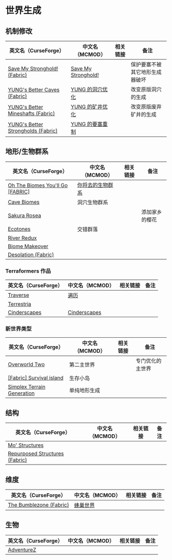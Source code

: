 # 世界生成

## 机制修改

| 英文名（CurseForge）                                                                                               | 中文名（MCMOD）                                             | 相关链接 | 备注                           |
| ------------------------------------------------------------------------------------------------------------------ | ----------------------------------------------------------- | -------- | ------------------------------ |
| [Save My Stronghold! (Fabric)](https://www.curseforge.com/minecraft/mc-mods/save-my-stronghold-fabric)             | [Save My Stronghold!](https://www.mcmod.cn/class/3459.html) |          | 保护要塞不被其它地形生成器破坏 |
| [YUNG's Better Caves (Fabric)](https://www.curseforge.com/minecraft/mc-mods/yungs-better-caves-fabric)             | [YUNG 的洞穴优化](https://www.mcmod.cn/class/1981.html)     |          | 改变原版洞穴的生成             |
| [YUNG's Better Mineshafts (Fabric)](https://www.curseforge.com/minecraft/mc-mods/yungs-better-mineshafts-fabric)   | [YUNG 的矿井优化](https://www.mcmod.cn/class/2788.html)     |          | 改变原版废弃矿井的生成         |
| [YUNG's Better Strongholds (Fabric)](https://www.curseforge.com/minecraft/mc-mods/yungs-better-strongholds-fabric) | [YUNG 的要塞重制](https://www.mcmod.cn/class/3787.html)     |          |                                |

## 地形/生物群系

| 英文名（CurseForge）                                                                                           | 中文名（MCMOD）                                          | 相关链接 | 备注           |
| -------------------------------------------------------------------------------------------------------------- | -------------------------------------------------------- | -------- | -------------- |
| [Oh The Biomes You'll Go [FABRIC]](https://www.curseforge.com/minecraft/mc-mods/oh-the-biomes-youll-go-fabric) | [你将去的生物群系](https://www.mcmod.cn/class/1618.html) |          |                |
| [Cave Biomes](https://www.curseforge.com/minecraft/mc-mods/cave-biomes)                                        | 洞穴生物群系                                             |          |                |
| [Sakura Rosea](https://www.curseforge.com/minecraft/mc-mods/sakura-rosea)                                      |                                                          |          | 添加家乡的樱花 |
| [Ecotones](https://www.curseforge.com/minecraft/mc-mods/ecotones)                                              | 交错群落                                                 |          |                |
| [River Redux](https://www.curseforge.com/minecraft/mc-mods/river-redux)                                        |                                                          |          |                |
| [Biome Makeover](https://www.curseforge.com/minecraft/mc-mods/biome-makeover)                                  |                                                          |          |                |
| [Desolation (Fabric)](https://www.curseforge.com/minecraft/mc-mods/desolation)                                 |                                                          |          |                |

### Terraformers 作品

| 英文名（CurseForge）                                                      | 中文名（MCMOD）                                      | 相关链接 | 备注 |
| ------------------------------------------------------------------------- | ---------------------------------------------------- | -------- | ---- |
| [Traverse](https://www.curseforge.com/minecraft/mc-mods/traverse)         | [遍历](https://www.mcmod.cn/class/1416.html)         |          |      |
| [Terrestria](https://www.curseforge.com/minecraft/mc-mods/terrestria)     |                                                      |          |      |
| [Cinderscapes](https://www.curseforge.com/minecraft/mc-mods/cinderscapes) | [Cinderscapes](https://www.mcmod.cn/class/3147.html) |          |      |

### 新世界类型

| 英文名（CurseForge）                                                                                  | 中文名（MCMOD） | 相关链接 | 备注             |
| ----------------------------------------------------------------------------------------------------- | --------------- | -------- | ---------------- |
| [Overworld Two](https://www.curseforge.com/minecraft/mc-mods/overworld-two)                           | 第二主世界      |          | 专门优化的主世界 |
| [[Fabric] Survival island](https://www.curseforge.com/minecraft/mc-mods/fabric-survival-island)       | 生存小岛        |          |                  |
| [Simplex Terrain Generation](https://www.curseforge.com/minecraft/mc-mods/simplex-terrain-generation) | 单纯地形生成    |          |                  |

## 结构

| 英文名（CurseForge）                                                                                        | 中文名（MCMOD） | 相关链接 | 备注 |
| ----------------------------------------------------------------------------------------------------------- | --------------- | -------- | ---- |
| [Mo' Structures](https://www.curseforge.com/minecraft/mc-mods/mo-structures)                                |                 |          |      |
| [Repurposed Structures (Fabric)](https://www.curseforge.com/minecraft/mc-mods/repurposed-structures-fabric) |                 |          |      |

## 维度

| 英文名（CurseForge）                                                                          | 中文名（MCMOD）                                  | 相关链接 | 备注 |
| --------------------------------------------------------------------------------------------- | ------------------------------------------------ | -------- | ---- |
| [The Bumblezone (Fabric)](https://www.curseforge.com/minecraft/mc-mods/the-bumblezone-fabric) | [蜂巢世界](https://www.mcmod.cn/class/2489.html) |          |      |

## 生物

| 英文名（CurseForge）                                                  | 中文名（MCMOD） | 相关链接 | 备注 |
| --------------------------------------------------------------------- | --------------- | -------- | ---- |
| [AdventureZ](https://www.curseforge.com/minecraft/mc-mods/adventurez) |                 |          |      |
